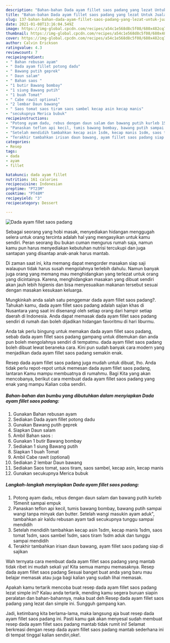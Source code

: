 ```yaml
---
description: "Bahan-bahan Dada ayam fillet saos padang yang lezat Untuk Jualan"
title: "Bahan-bahan Dada ayam fillet saos padang yang lezat Untuk Jualan"
slug: 137-bahan-bahan-dada-ayam-fillet-saos-padang-yang-lezat-untuk-jualan
date: 2021-01-08T13:16:04.549Z
image: https://img-global.cpcdn.com/recipes/a54c1e568d8c5f08/680x482cq70/dada-ayam-fillet-saos-padang-foto-resep-utama.jpg
thumbnail: https://img-global.cpcdn.com/recipes/a54c1e568d8c5f08/680x482cq70/dada-ayam-fillet-saos-padang-foto-resep-utama.jpg
cover: https://img-global.cpcdn.com/recipes/a54c1e568d8c5f08/680x482cq70/dada-ayam-fillet-saos-padang-foto-resep-utama.jpg
author: Calvin Erickson
ratingvalue: 4.3
reviewcount: 7
recipeingredient:
- " Bahan rebusan ayam"
- " Dada ayam fillet potong dadu"
- " Bawang putih geprek"
- " Daun salam"
- " Bahan saos "
- "1 butir Bawang bombay"
- "1 siung Bawang putih"
- "1 buah Tomat"
- " Cabe rawit optional"
- "2 lembar Daun bawang"
- " Saos tomat saos tiram saos sambel kecap asin kecap manis"
- "secukupnya Merica bubuk"
recipeinstructions:
- "Potong ayam dadu, rebus dengan daun salam dan bawang putih kurleb 15menit sampai empuk"
- "Panaskan teflon api kecil, tumis bawang bombay, bawang putih sampai wangi tanpa minyak dan butter. Setelah wangi masukin ayam aduk&#34;, tambahkan air kaldu rebusan ayam tadi secukupnya tunggu sampai mendidih"
- "Setelah mendidih tambahkan kecap asin 1sdm, kecap manis 1sdm, saos tomat 1sdm, saos sambel 1sdm, saos tiram 1sdm aduk dan tunggu sampai mendidih"
- "Terakhir tambahkan irisan daun bawang, ayam fillet saos padang siap di sajikan"
categories:
- Resep
tags:
- dada
- ayam
- fillet

katakunci: dada ayam fillet 
nutrition: 161 calories
recipecuisine: Indonesian
preptime: "PT23M"
cooktime: "PT48M"
recipeyield: "3"
recipecategory: Dessert

---
```



![Dada ayam fillet saos padang](https://img-global.cpcdn.com/recipes/a54c1e568d8c5f08/680x482cq70/dada-ayam-fillet-saos-padang-foto-resep-utama.jpg)

Sebagai seorang yang hobi masak, menyediakan hidangan menggugah selera untuk orang tercinta adalah hal yang mengasyikan untuk kamu sendiri. Peran seorang ibu bukan cuman mengurus rumah saja, namun kamu pun harus menyediakan kebutuhan nutrisi tercukupi dan juga santapan yang disantap anak-anak harus mantab.

Di zaman  saat ini, kita memang dapat mengorder masakan siap saji walaupun tidak harus susah mengolahnya terlebih dahulu. Namun banyak juga orang yang memang mau menghidangkan yang terlezat untuk orang yang dicintainya. Karena, menghidangkan masakan yang dibuat sendiri akan jauh lebih higienis dan bisa menyesuaikan makanan tersebut sesuai dengan masakan kesukaan keluarga. 



Mungkinkah anda salah satu penggemar dada ayam fillet saos padang?. Tahukah kamu, dada ayam fillet saos padang adalah sajian khas di Nusantara yang saat ini disenangi oleh setiap orang dari hampir setiap daerah di Indonesia. Anda dapat memasak dada ayam fillet saos padang sendiri di rumah dan boleh dijadikan hidangan favoritmu di hari liburmu.

Anda tak perlu bingung untuk memakan dada ayam fillet saos padang, sebab dada ayam fillet saos padang gampang untuk ditemukan dan anda pun boleh mengolahnya sendiri di tempatmu. dada ayam fillet saos padang boleh dibuat lewat beraneka cara. Kini pun sudah banyak cara modern yang menjadikan dada ayam fillet saos padang semakin enak.

Resep dada ayam fillet saos padang juga mudah untuk dibuat, lho. Anda tidak perlu repot-repot untuk memesan dada ayam fillet saos padang, lantaran Kamu mampu membuatnya di rumahmu. Bagi Kita yang akan mencobanya, berikut cara membuat dada ayam fillet saos padang yang enak yang mampu Kalian coba sendiri.

<!--inarticleads1-->

##### Bahan-bahan dan bumbu yang dibutuhkan dalam menyiapkan Dada ayam fillet saos padang:

1. Gunakan  Bahan rebusan ayam
1. Sediakan  Dada ayam fillet potong dadu
1. Gunakan  Bawang putih geprek
1. Siapkan  Daun salam
1. Ambil  Bahan saos :
1. Gunakan 1 butir Bawang bombay
1. Sediakan 1 siung Bawang putih
1. Siapkan 1 buah Tomat
1. Ambil  Cabe rawit (optional)
1. Sediakan 2 lembar Daun bawang
1. Sediakan  Saos tomat, saos tiram, saos sambel, kecap asin, kecap manis
1. Gunakan secukupnya Merica bubuk




<!--inarticleads2-->

##### Langkah-langkah menyiapkan Dada ayam fillet saos padang:

1. Potong ayam dadu, rebus dengan daun salam dan bawang putih kurleb 15menit sampai empuk
1. Panaskan teflon api kecil, tumis bawang bombay, bawang putih sampai wangi tanpa minyak dan butter. Setelah wangi masukin ayam aduk&#34;, tambahkan air kaldu rebusan ayam tadi secukupnya tunggu sampai mendidih
1. Setelah mendidih tambahkan kecap asin 1sdm, kecap manis 1sdm, saos tomat 1sdm, saos sambel 1sdm, saos tiram 1sdm aduk dan tunggu sampai mendidih
1. Terakhir tambahkan irisan daun bawang, ayam fillet saos padang siap di sajikan




Wah ternyata cara membuat dada ayam fillet saos padang yang mantab tidak ribet ini mudah sekali ya! Kita semua mampu memasaknya. Resep dada ayam fillet saos padang Sesuai banget buat anda yang baru mau belajar memasak atau juga bagi kalian yang sudah lihai memasak.

Apakah kamu tertarik mencoba buat resep dada ayam fillet saos padang lezat simple ini? Kalau anda tertarik, mending kamu segera buruan siapin peralatan dan bahan-bahannya, maka buat deh Resep dada ayam fillet saos padang yang lezat dan simple ini. Sungguh gampang kan. 

Jadi, ketimbang kita berlama-lama, maka langsung aja buat resep dada ayam fillet saos padang ini. Pasti kamu gak akan menyesal sudah membuat resep dada ayam fillet saos padang mantab tidak rumit ini! Selamat berkreasi dengan resep dada ayam fillet saos padang mantab sederhana ini di tempat tinggal kalian sendiri,oke!.

